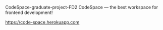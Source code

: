 CodeSpace-graduate-project-FD2
CodeSpace — the best workspace
for frontend development!

https://code-space.herokuapp.com
